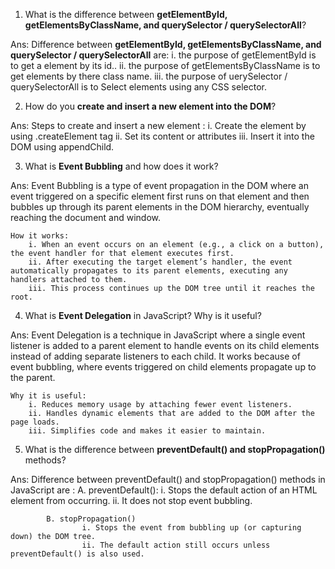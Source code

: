
1. What is the difference between **getElementById, getElementsByClassName, and querySelector / querySelectorAll**?

Ans:  Difference between **getElementById, getElementsByClassName, and querySelector / querySelectorAll** are:
        i. the purpose of getElementById is to get a element by its id..
        ii. the purpose of getElementsByClassName is to get elements by there class name.
        iii. the purpose of uerySelector / querySelectorAll is to Select elements using any CSS selector.

2. How do you **create and insert a new element into the DOM**?

Ans:  Steps to create and insert a new element :
        i. Create the element by using .createElement tag
        ii. Set its content or attributes
        iii. Insert it into the DOM using appendChild.

3. What is **Event Bubbling** and how does it work?

Ans:  Event Bubbling is a type of event propagation in the DOM where an event triggered on a specific element first runs on that element and then bubbles up through its parent elements in the DOM hierarchy, eventually reaching the document and window.

    How it works:
        i. When an event occurs on an element (e.g., a click on a button), the event handler for that element executes first.
        ii. After executing the target element’s handler, the event automatically propagates to its parent elements, executing any handlers attached to them.
        iii. This process continues up the DOM tree until it reaches the root.

4. What is **Event Delegation** in JavaScript? Why is it useful?

Ans:   Event Delegation is a technique in JavaScript where a single event listener is added to a parent element to handle events on its child elements instead of adding separate listeners to each child. It works because of event bubbling, where events triggered on child elements propagate up to the parent.

    Why it is useful:
        i. Reduces memory usage by attaching fewer event listeners.
        ii. Handles dynamic elements that are added to the DOM after the page loads.
        iii. Simplifies code and makes it easier to maintain.

5. What is the difference between **preventDefault() and stopPropagation()** methods?

Ans:    Difference between preventDefault() and stopPropagation() methods in JavaScript are :
            A. preventDefault():
                    i. Stops the default action of an HTML element from occurring.
                    ii. It does not stop event bubbling.
            
            B. stopPropagation()
                    i. Stops the event from bubbling up (or capturing down) the DOM tree.
                    ii. The default action still occurs unless preventDefault() is also used.

